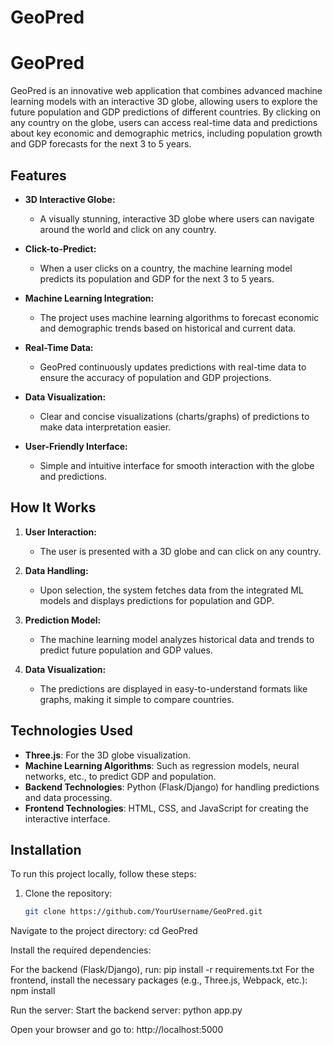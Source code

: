 # GeoPred
# GeoPred

GeoPred is an innovative web application that combines advanced machine learning models with an interactive 3D globe, allowing users to explore the future population and GDP predictions of different countries. By clicking on any country on the globe, users can access real-time data and predictions about key economic and demographic metrics, including population growth and GDP forecasts for the next 3 to 5 years.

## Features

- **3D Interactive Globe:** 
  - A visually stunning, interactive 3D globe where users can navigate around the world and click on any country.
  
- **Click-to-Predict:**
  - When a user clicks on a country, the machine learning model predicts its population and GDP for the next 3 to 5 years.
  
- **Machine Learning Integration:** 
  - The project uses machine learning algorithms to forecast economic and demographic trends based on historical and current data.
  
- **Real-Time Data:** 
  - GeoPred continuously updates predictions with real-time data to ensure the accuracy of population and GDP projections.
  
- **Data Visualization:** 
  - Clear and concise visualizations (charts/graphs) of predictions to make data interpretation easier.

- **User-Friendly Interface:** 
  - Simple and intuitive interface for smooth interaction with the globe and predictions.

## How It Works

1. **User Interaction:**
   - The user is presented with a 3D globe and can click on any country.
   
2. **Data Handling:**
   - Upon selection, the system fetches data from the integrated ML models and displays predictions for population and GDP.
   
3. **Prediction Model:**
   - The machine learning model analyzes historical data and trends to predict future population and GDP values.
   
4. **Data Visualization:**
   - The predictions are displayed in easy-to-understand formats like graphs, making it simple to compare countries.

## Technologies Used

- **Three.js**: For the 3D globe visualization.
- **Machine Learning Algorithms**: Such as regression models, neural networks, etc., to predict GDP and population.
- **Backend Technologies**: Python (Flask/Django) for handling predictions and data processing.
- **Frontend Technologies**: HTML, CSS, and JavaScript for creating the interactive interface.

## Installation

To run this project locally, follow these steps:

1. Clone the repository:

   ```bash
   git clone https://github.com/YourUsername/GeoPred.git


Navigate to the project directory:
cd GeoPred

Install the required dependencies:

For the backend (Flask/Django), run:
pip install -r requirements.txt
For the frontend, install the necessary packages (e.g., Three.js, Webpack, etc.):
npm install

Run the server:
Start the backend server:
python app.py

Open your browser and go to:
http://localhost:5000
